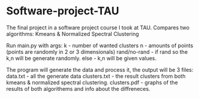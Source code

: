 # Software-project-TAU
The final project in a software project course I took at TAU. Compares two algorithms: Kmeans & Normalized Spectral Clustering

Run main.py with args: 
k - number of wanted clusters
n - amounts of points (points are randomly in 2 or 3 dimensionals)
rand/no-rand - if rand so the k,n will be generate randomly. else - k,n will be given values.

The program will generate the data and process it, 
the output will be 3 files:
data.txt - all the generate data
clusters.txt - the result clusters from both kmeans &  normalized spectral clustering.
clusters.pdf - graphs of the results of both algorithems and info about the diffreneces.
